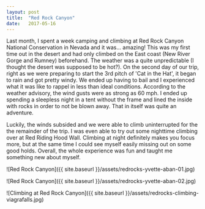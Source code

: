 ```yaml
---
layout: post
title:  "Red Rock Canyon"
date:   2017-05-16 
---
```


Last month, I spent a week camping and climbing at Red Rock Canyon National Conservation in Nevada and it was... amazing! This was my first time out in the desert and had only climbed on the East coast (New River Gorge and Rumney) beforehand. The weather was a quite unpredictable (I thought the desert was supposed to be hot?). On the second day of our trip, right as we were preparing to start the 3rd pitch of 'Cat in the Hat', it began to rain and got pretty windy. We ended up having to bail and I experienced what it was like to rappel in less than ideal conditions. According to the weather advisory, the wind gusts were as strong as 60 mph. I ended up spending a sleepless night in a tent without the frame and lined the inside with rocks in order to not be blown away. That in itself was quite an adventure.

Luckily, the winds subsided and we were able to climb uninterrupted for the the remainder of the trip. I was even able to try out some nighttime climbing over at Red Riding Hood Wall. Climbing at night definitely makes you focus more, but at the same time I could see myself easily missing out on some good holds. Overall, the whole experience was fun and taught me something new about myself.


![Red Rock Canyon]({{ site.baseurl }}/assets/redrocks-yvette-aban-01.jpg)

![Red Rock Canyon]({{ site.baseurl }}/assets/redrocks-yvette-aban-02.jpg)

![Climbing at Red Rock Canyon]({{ site.baseurl }}/assets/redrocks-climbing-viagrafalls.jpg)
